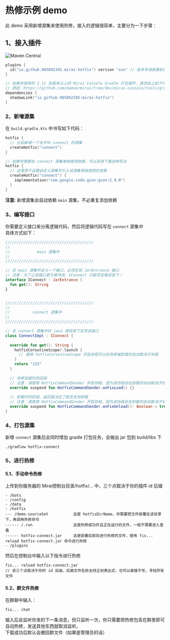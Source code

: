 # 热修示例 demo
 此 demo 采用新增源集来使用热修，接入的逻辑很简单，主要分为一下步骤：

## 1、接入插件
![Maven Central](https://img.shields.io/maven-central/v/io.github.985892345/mirai-hotfix)
```kotlin
plugins {
  id("io.github.985892345.mirai-hotfix") version "xxx" // 版本号请查看标签
}

// 如果你使用的 2.11 及版本以上的 Mirai Console Gradle 打包插件，请添加上如下代码
// 原因：https://github.com/mamoe/mirai/tree/dev/mirai-console/tools/gradle-plugin
dependencies {
  shadowLink("io.github.985892345:mirai-hotfix")
}
```

### 2、新增源集
在 `build.gradle.kts` 中书写如下代码：
```kotlin
hotfix {
  // 比如新增一个名字叫 connect 的源集
  createHotfix("connect")
}

// 如果你需要给 connect 源集单独使用依赖，可以采用下面这种写法
hotfix {
  // 这里用于设置自定义源集并引入该源集单独使用的依赖
  createHotfix("connect") {
    implementation("com.google.code.gson:gson:2.9.0")
  }
}
```
**注意:** 新增源集会自动依赖 `main` 源集，不必重复添加依赖

### 3、编写接口
你需要定义接口来分离逻辑代码，然后将逻辑代码写在 `connect` 源集中  
具体方式如下：
```kotlin
///////////////////////////////////////
//
//            main 源集中
//
///////////////////////////////////////

// 在 main 源集中定义一个接口，必须实现 JarEntrance 接口
// 注意：为了让该接口更方便寻找，IConnect 只能写在根目录下！
interface IConnect : JarEntrance {
  fun get(): String
}


///////////////////////////////////////
//
//          connect 源集中
//
///////////////////////////////////////

// 在 connect 源集中的 java 根目录下实现该接口
class ConnectImpl : IConnect {
  
  override fun get(): String {
    hotfixCoroutineScope?.launch {
      // 使用 hotfixCoroutineScope 开启协程可以在热修被卸载时自动取消子协程
    }
    return "123"
  }
  
  // 热修加载时的回调
  // 注意：请使用 HotfixCommandSender 开启协程，因为该协程会在卸载时自动取消子协程。suspend 也是同理
  override suspend fun HotfixCommandSender.onFixLoad() {}
  
  // 卸载时的回调，返回值决定了能否支持卸载
  // 注意：请使用 HotfixCommandSender 开启协程，因为该协程会在卸载时自动取消子协程。suspend 也是同理
  override suspend fun HotfixCommandSender.onFixUnload(): Boolean = true
}
```

### 4、打包源集
新增 `connect` 源集后会同时增加 gradle 打包任务，会输出 jar 包到 build/libs 下
```
./gradlew hotfix-connect
```

### 5、进行热修
#### 5.1、手动命令热修
上传到你服务器的 Mirai控制台目录/hotfix/... 中，三个点取决于你的插件 id 后缀
```
- /bots
- /config
- /data
- /hotfix
--- /demo-sourceSet           这是 hotfixDirName，你需要把文件部署在该目录下，再调用热修命令
------ /.run                  这是热修成功并且正在运行的文件，一般不需要进入查看
------ hotfix-connect.jar     这是部署后即将进行热修的文件，使用 fix... reload hotfix-connect.jar 命令进行热修
- /plugins
```

然后在控制台中输入以下指令进行热修
```
fix... reload hotfix-connect.jar 
// 该三个点取决于你的 id 后缀，后面文件名称支持正则表达式，也可以直接不写，寻找所有文件
```

#### 5.2、群文件热修
在群聊中输入：
```
fix... chat
```
输入后会监听你发的下一条消息，但只监听一次，你只需要把热修包丢在群里即可自动热修，发送其他东西就取消监听。  
下载成功后默认会撤回群文件（如果是管理员的话）

